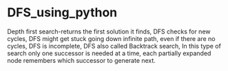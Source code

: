 # DFS_using_python
Depth first search-returns the first solution it finds, DFS checks for new cycles, DFS might get stuck going down infinite path, even if there are no cycles, DFS is incomplete, DFS also called Backtrack search, In this type of search only one successor is needed at a time, each partially expanded node remembers which successor to generate next.  
